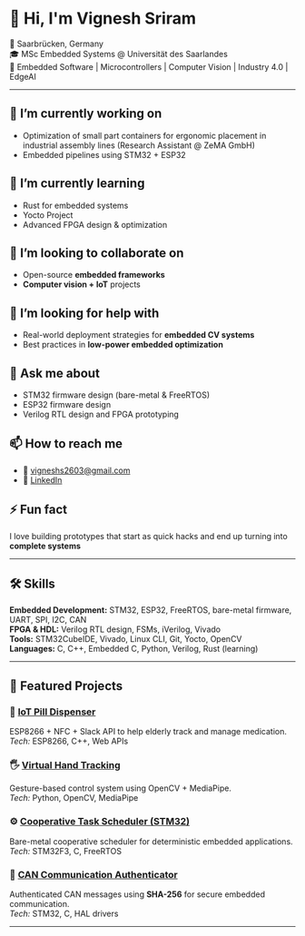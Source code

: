 # 👋 Hi, I'm Vignesh Sriram  

📍 Saarbrücken, Germany  
🎓 MSc Embedded Systems @ Universität des Saarlandes  
🔧 Embedded Software | Microcontrollers | Computer Vision | Industry 4.0 | EdgeAI

---

## 🔭 I’m currently working on
- Optimization of small part containers for ergonomic placement in industrial assembly lines (Research Assistant @ ZeMA GmbH)  
- Embedded pipelines using STM32 + ESP32 

## 🌱 I’m currently learning
- Rust for embedded systems
- Yocto Project  
- Advanced FPGA design & optimization  

## 👯 I’m looking to collaborate on
- Open-source **embedded frameworks**  
- **Computer vision + IoT** projects  

## 🤔 I’m looking for help with
- Real-world deployment strategies for **embedded CV systems**  
- Best practices in **low-power embedded optimization**  

## 💬 Ask me about
- STM32 firmware design (bare-metal & FreeRTOS)  
- ESP32 firmware design 
- Verilog RTL design and FPGA prototyping  

## 📫 How to reach me
- 📧 [vigneshs2603@gmail.com](mailto:vigneshs2603@gmail.com)  
- 💼 [LinkedIn](https://linkedin.com/in/vignesh-s2603)  

## ⚡ Fun fact
I love building prototypes that start as quick hacks and end up turning into **complete systems** 

---

## 🛠️ Skills
**Embedded Development:** STM32, ESP32, FreeRTOS, bare-metal firmware, UART, SPI, I2C, CAN  
**FPGA & HDL:** Verilog RTL design, FSMs, iVerilog, Vivado  
**Tools:** STM32CubeIDE, Vivado, Linux CLI, Git, Yocto, OpenCV  
**Languages:** C, C++, Embedded C, Python, Verilog, Rust (learning)  

---

## 🌟 Featured Projects
### 💊 [IoT Pill Dispenser](https://github.com/Vignesh-Sriram7/Medicine_Dispenser)
ESP8266 + NFC + Slack API to help elderly track and manage medication.  
*Tech:* ESP8266, C++, Web APIs  

### 🖐 [Virtual Hand Tracking](https://github.com/Vignesh-Sriram7/Virtual_Hand_Tracking)
Gesture-based control system using OpenCV + MediaPipe.  
*Tech:* Python, OpenCV, MediaPipe  

### ⚙️ [Cooperative Task Scheduler (STM32)](https://github.com/Vignesh-Sriram7/STM32F3)
Bare-metal cooperative scheduler for deterministic embedded applications.  
*Tech:* STM32F3, C, FreeRTOS  

### 🔐 [CAN Communication Authenticator](https://github.com/Vignesh-Sriram7/STM32F3)
Authenticated CAN messages using **SHA-256** for secure embedded communication.  
*Tech:* STM32, C, HAL drivers  

---



